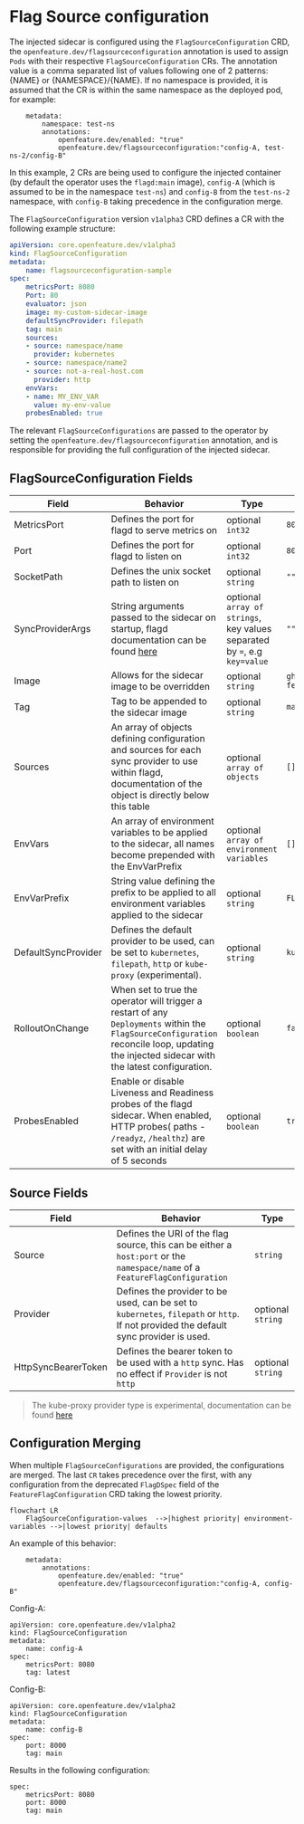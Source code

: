 # Flag Source configuration

The injected sidecar is configured using the `FlagSourceConfiguration` CRD, the `openfeature.dev/flagsourceconfiguration` annotation is used to assign `Pods` with their respective `FlagSourceConfiguration` CRs. The annotation value is a comma separated list of values following one of 2 patterns: {NAME} or {NAMESPACE}/{NAME}. If no namespace is provided, it is assumed that the CR is within the same namespace as the deployed pod, for example:
```
    metadata:
        namespace: test-ns
        annotations:
            openfeature.dev/enabled: "true"
            openfeature.dev/flagsourceconfiguration:"config-A, test-ns-2/config-B"
```
In this example, 2 CRs are being used to configure the injected container (by default the operator uses the `flagd:main` image), `config-A` (which is assumed to be in the namespace `test-ns`) and `config-B` from the `test-ns-2` namespace, with `config-B` taking precedence in the configuration merge.

The `FlagSourceConfiguration` version `v1alpha3` CRD defines a CR with the following example structure:

```yaml
apiVersion: core.openfeature.dev/v1alpha3
kind: FlagSourceConfiguration
metadata:
    name: flagsourceconfiguration-sample
spec:
    metricsPort: 8080
    Port: 80
    evaluator: json
    image: my-custom-sidecar-image
    defaultSyncProvider: filepath
    tag: main
    sources:
    - source: namespace/name
      provider: kubernetes
    - source: namespace/name2
    - source: not-a-real-host.com
      provider: http
    envVars:
    - name: MY_ENV_VAR
      value: my-env-value
    probesEnabled: true
```

The relevant `FlagSourceConfigurations` are passed to the operator by setting the `openfeature.dev/flagsourceconfiguration` annotation, and is responsible for providing the full configuration of the injected sidecar.

## FlagSourceConfiguration Fields

| Field               | Behavior                                                                                                                                                                                    | Type                                                                      | Default                      | 
|---------------------|---------------------------------------------------------------------------------------------------------------------------------------------------------------------------------------------|---------------------------------------------------------------------------|------------------------------|
| MetricsPort         | Defines the port for flagd to serve metrics on                                                                                                                                              | optional `int32`                                                          | `8013`                       |
| Port                | Defines the port for flagd to listen on                                                                                                                                                     | optional `int32`                                                          | `8014`                       |
| SocketPath          | Defines the unix socket path to listen on                                                                                                                                                   | optional `string`                                                         | `""`                         |
| SyncProviderArgs    | String arguments passed to the sidecar on startup, flagd documentation can be found [here](https://github.com/open-feature/flagd/blob/main/docs/configuration/configuration.md)             | optional `array of strings`, key values separated by `=`, e.g `key=value` | `""`                         | 
| Image               | Allows for the sidecar image to be overridden                                                                                                                                               | optional `string`                                                         | `ghcr.io/open-feature/flagd` | 
| Tag                 | Tag to be appended to the sidecar image                                                                                                                                                     | optional `string`                                                         | `main`                       |
| Sources             | An array of objects defining configuration and sources for each sync provider to use within flagd, documentation of the object is directly below this table                                 | optional `array of objects`                                               | `[]`                         |
| EnvVars             | An array of environment variables to be applied to the sidecar, all names become prepended with the EnvVarPrefix                                                                            | optional `array of environment variables`                                 | `[]`                         | 
| EnvVarPrefix        | String value defining the prefix to be applied to all environment variables applied to the sidecar                                                                                          | optional `string`                                                         | `FLAGD`                      | 
| DefaultSyncProvider | Defines the default provider to be used, can be set to `kubernetes`, `filepath`, `http` or `kube-proxy` (experimental).                                                                                                  | optional `string`                                                         | `kubernetes`                 | 
| RolloutOnChange     | When set to true the operator will trigger a restart of any `Deployments` within the `FlagSourceConfiguration` reconcile loop, updating the injected sidecar with the latest configuration. | optional `boolean`                                                        | `false`                      | 
| ProbesEnabled       | Enable or disable Liveness and Readiness probes of the flagd sidecar. When enabled, HTTP probes( paths - `/readyz`, `/healthz`) are set with an initial delay of 5 seconds                  | optional `boolean`                                                        | `true`                       |       

## Source Fields

| Field               | Behavior                                                                                                                              | Type              | 
|---------------------|---------------------------------------------------------------------------------------------------------------------------------------|-------------------|
| Source              | Defines the URI of the flag source, this can be either a `host:port` or the `namespace/name` of a `FeatureFlagConfiguration`          | `string`          |
| Provider            | Defines the provider to be used, can be set to `kubernetes`, `filepath` or `http`. If not provided the default sync provider is used. | optional `string` |
| HttpSyncBearerToken | Defines the bearer token to be used with a `http` sync. Has no effect if `Provider` is not `http`                                     | optional `string` |

> The kube-proxy provider type is experimental, documentation can be found [here](./flagd_kube_proxy.md)

## Configuration Merging

When multiple `FlagSourceConfigurations` are provided, the configurations are merged. The last `CR` takes precedence over the first, with any configuration from the deprecated `FlagDSpec` field of the `FeatureFlagConfiguration` CRD taking the lowest priority. 


```mermaid
flowchart LR
    FlagSourceConfiguration-values  -->|highest priority| environment-variables -->|lowest priority| defaults
```


An example of this behavior:
```
    metadata:
        annotations:
            openfeature.dev/enabled: "true"
            openfeature.dev/flagsourceconfiguration:"config-A, config-B"
```
Config-A:
```
apiVersion: core.openfeature.dev/v1alpha2
kind: FlagSourceConfiguration
metadata:
    name: config-A
spec:
    metricsPort: 8080
    tag: latest
```
Config-B:
```
apiVersion: core.openfeature.dev/v1alpha2
kind: FlagSourceConfiguration
metadata:
    name: config-B
spec:
    port: 8000
    tag: main
```
Results in the following configuration:
```
spec:
    metricsPort: 8080
    port: 8000
    tag: main
```